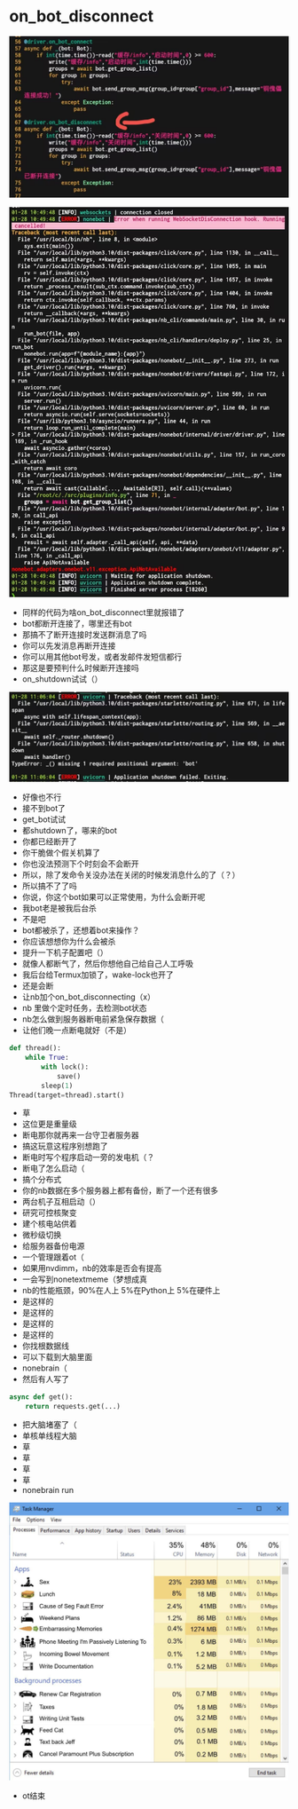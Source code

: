 # on_bot_disconnect

![1674876322125](../static/image/1674876322125.jpg)

![1674876343614](../static/image/1674876343614.jpg)

- 同样的代码为啥on_bot_disconnect里就报错了
- bot都断开连接了，哪里还有bot
- 那搞不了断开连接时发送群消息了吗
- 你可以先发消息再断开连接
- 你可以用其他bot号发，或者发邮件发短信都行
- 那这是要预判什么时候断开连接吗
- on_shutdown试试（）

![1674876513130](../static/image/1674876513130.jpg)

- 好像也不行
- 接不到bot了
- get_bot试试
- 都shutdown了，哪来的bot
- 你都已经断开了
- 你干脆做个假关机算了
- 你也没法预测下个时刻会不会断开
- 所以，除了发命令关没办法在关闭的时候发消息什么的了（？）
- 所以搞不了了吗
- 你说，你这个bot如果可以正常使用，为什么会断开呢
- 我bot老是被我后台杀
- 不是吧
- bot都被杀了，还想着bot来操作？
- 你应该想想你为什么会被杀
- 提升一下机子配置吧（）
- 就像人都断气了，然后你想他自己给自己人工呼吸
- 我后台给Termux加锁了，wake-lock也开了
- 还是会断
- 让nb加个on_bot_disconnecting（x）
- nb 里做个定时任务，去检测bot状态
- nb怎么做到服务器断电前紧急保存数据（
- 让他们晚一点断电就好（不是）

```python
def thread():
    while True:
        with lock():
            save()
        sleep(1)
Thread(target=thread).start()
```

- 草
- 这位更是重量级
- 断电那你就再来一台守卫者服务器
- 搞这玩意这程序别想跑了
- 断电时写个程序启动一旁的发电机（？
- 断电了怎么启动（
- 搞个分布式
- 你的nb数据在多个服务器上都有备份，断了一个还有很多
- 两台机子互相启动（）
- 研究可控核聚变
- 建个核电站供着
- 微秒级切换
- 给服务器备份电源
- 一个管理跟着ot（
- 如果用nvdimm，nb的效率是否会有提高
- 一会写到nonetextmeme（梦想成真
- nb的性能瓶颈，90%在人上 5%在Python上 5%在硬件上
- 是这样的
- 是这样的
- 是这样的
- 是这样的
- 你找根数据线
- 可以下载到大脑里面
- nonebrain（
- 然后有人写了

```python
async def get():
    return requests.get(...)
```

- 把大脑堵塞了（
- 单核单线程大脑
- 草
- 草
- 草
- 草
- nonebrain run

![1674877046276](../static/image/1674877046276.jpg)

- ot结束

